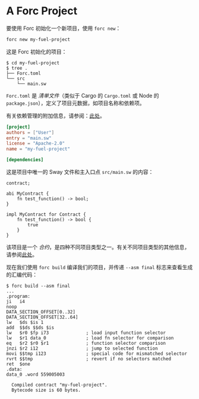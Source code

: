 # A Forc Project

要使用 Forc 初始化一个新项目，使用 `forc new`：

```sh
forc new my-fuel-project
```

这是 Forc 初始化的项目：

<!-- This section should show the tree for a new forc project -->
<!-- tree:example:start -->

```console
$ cd my-fuel-project
$ tree .
├── Forc.toml
└── src
    └── main.sw
```

<!-- tree:example:end -->

<!-- This section should explain the `Forc.toml` file -->
<!-- forc_toml:example:start -->

`Forc.toml` 是 _清单文件_（类似于 Cargo 的 `Cargo.toml` 或 Node 的 `package.json`），定义了项目元数据，如项目名称和依赖项。

<!-- forc_toml:example:end -->

有关依赖管理的附加信息，请参阅：[此处](../forc/dependencies.md)。

```toml
[project]
authors = ["User"]
entry = "main.sw"
license = "Apache-2.0"
name = "my-fuel-project"

[dependencies]
```

这是项目中唯一的 Sway 文件和主入口点 `src/main.sw` 的内容：

```sway
contract;

abi MyContract {
    fn test_function() -> bool;
}

impl MyContract for Contract {
    fn test_function() -> bool {
        true
    }
}
```

该项目是一个 _合约_，是四种不同项目类型之一。有关不同项目类型的其他信息，请参阅[此处](../sway-program-types/index.md)。

现在我们使用 `forc build` 编译我们的项目，并传递 `--asm final` 标志来查看生成的汇编代码：

```console
$ forc build --asm final
...
.program:
ji   i4
noop
DATA_SECTION_OFFSET[0..32]
DATA_SECTION_OFFSET[32..64]
lw   $ds $is 1
add  $$ds $$ds $is
lw   $r0 $fp i73              ; load input function selector
lw   $r1 data_0               ; load fn selector for comparison
eq   $r2 $r0 $r1              ; function selector comparison
jnzi $r2 i12                  ; jump to selected function
movi $$tmp i123               ; special code for mismatched selector
rvrt $$tmp                    ; revert if no selectors matched
ret  $one
.data:
data_0 .word 559005003

  Compiled contract "my-fuel-project".
  Bytecode size is 60 bytes.
```
